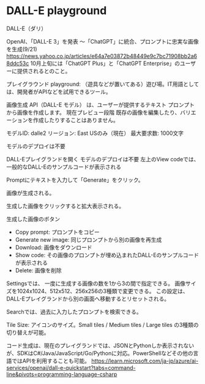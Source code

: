 # DALL-E playground

DALL-E（ダリ）

OpenAI、「DALL-E 3」を発表 ～「ChatGPT」に統合、プロンプトに忠実な画像を生成(9/21)
https://news.yahoo.co.jp/articles/e64a7e03872b48449e9c7bc71908bb2a68ddc53c
10月上旬には「ChatGPT Plus」と「ChatGPT Enterprise」のユーザーに提供されるとのこと。


プレイグラウンド playground: （遊具などが置いてある）遊び場。IT用語としては、開発者がAPIなどを試用できるツール。

画像生成 API（DALL-E モデル） は、ユーザーが提供するテキスト プロンプトから画像を作成します。
現在プレビュー段階
既存の画像を編集したり、バリエーションを作成したりすることはありません。

モデルID: dalle2
リージョン: East USのみ（現在）
最大要求数: 1000文字

モデルのデプロイは不要

DALL-Eプレイグランドを開く
モデルのデプロイは不要
左上のView codeでは、一般的なDALL-Eのサンプルコードが表示される

Promptにテキストを入力して「Generate」をクリック。

画像が生成される。

生成した画像をクリックすると拡大表示される。

生成した画像のボタン
- Copy prompt: プロンプトをコピー
- Generate new image: 同じプロンプトから別の画像を再生成
- Download: 画像をダウンロード
- Show code: その画像のプロンプトが埋め込まれたDALL-Eのサンプルコードが表示される
- Delete: 画像を削除


Settingsでは、
一度に生成する画像の数を1から3の間で指定できる。
画像サイズを1024x1024、512x512、256x256の3種類で変更できる。
この設定は、DALL-Eプレイグランドから別の画面へ移動するとリセットされる。

Searchでは、過去に入力したプロンプトを検索できる。

Tile Size: アイコンのサイズ。Small tiles / Medium tiles / Large tiles の3種類の切り替えが可能。


コード生成は、現在のプレイグランドでは、JSONとPythonしか表示されないが、SDKはC#/Java/JavaScript/Go/Pythonに対応。PowerShellなどその他の言語ではAPIを利用することも可能。
https://learn.microsoft.com/ja-jp/azure/ai-services/openai/dall-e-quickstart?tabs=command-line&pivots=programming-language-csharp

